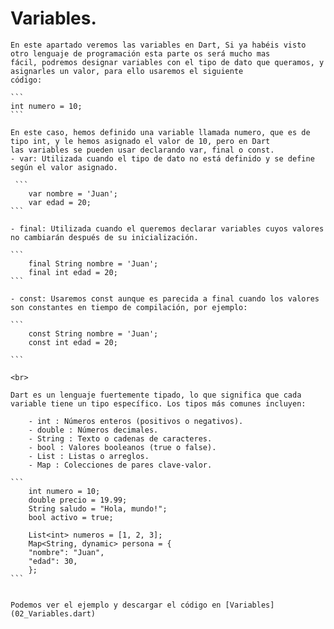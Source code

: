 # Variables.
    
    
    En este apartado veremos las variables en Dart, Si ya habéis visto otro lenguaje de programación esta parte os será mucho mas
    fácil, podremos designar variables con el tipo de dato que queramos, y asignarles un valor, para ello usaremos el siguiente
    código:

    ```
    int numero = 10;
    ```

    En este caso, hemos definido una variable llamada numero, que es de tipo int, y le hemos asignado el valor de 10, pero en Dart
    las variables se pueden usar declarando var, final o const.
    - var: Utilizada cuando el tipo de dato no está definido y se define según el valor asignado.
  
     ```
        var nombre = 'Juan';
        var edad = 20;
    ```

    - final: Utilizada cuando el queremos declarar variables cuyos valores no cambiarán después de su inicialización.
    
    ```
        final String nombre = 'Juan';
        final int edad = 20;
    ```
    
    - const: Usaremos const aunque es parecida a final cuando los valores son constantes en tiempo de compilación, por ejemplo:
    
    ```
        const String nombre = 'Juan';
        const int edad = 20;
    
    ```
    
    <br>
    
    Dart es un lenguaje fuertemente tipado, lo que significa que cada variable tiene un tipo específico. Los tipos más comunes incluyen:

        - int : Números enteros (positivos o negativos).
        - double : Números decimales.
        - String : Texto o cadenas de caracteres.
        - bool : Valores booleanos (true o false).
        - List : Listas o arreglos.
        - Map : Colecciones de pares clave-valor.
    
    ```
        int numero = 10;
        double precio = 19.99;
        String saludo = "Hola, mundo!";
        bool activo = true;

        List<int> numeros = [1, 2, 3];
        Map<String, dynamic> persona = {
        "nombre": "Juan",
        "edad": 30,
        };
    ```
    

    Podemos ver el ejemplo y descargar el código en [Variables](02_Variables.dart)
